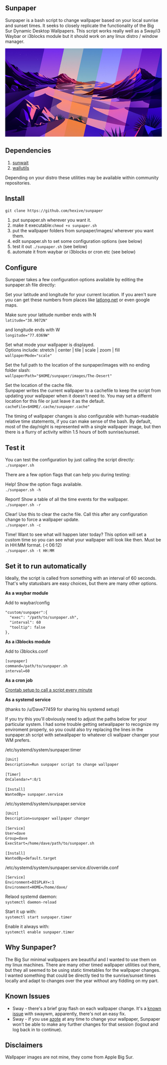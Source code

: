 ## Sunpaper

Sunpaper is a bash script to change wallpaper based on your local sunrise and sunset times. It seeks to closely replicate the functionality of the Big Sur Dynamic Desktop Wallpapers. This script works really well as a Sway/i3 Waybar or i3blocks module but it should work on any linux distro / window manager.

![Screenshot](screenshot.jpg)

## Dependencies

1. [sunwait](https://github.com/risacher/sunwait)
2. [wallutils](https://github.com/xyproto/wallutils)

Depending on your distro these utilities may be available within community repositories.


## Install

`git clone https://github.com/hexive/sunpaper`

1. put sunpaper.sh wherever you want it.
2. make it executable:`chmod +x sunpaper.sh`
3. put the wallpaper folders from sunpaper/images/ wherever you want them.
4. edit sunpaper.sh to set some configuration options (see below)
5. test it out `./sunpaper.sh` (see below)
6. automate it from waybar or i3blocks or cron etc (see below)


## Configure

Sunpaper takes a few configuration options available by editing the sunpaper.sh file directly:

Set your latitude and longitude for your current location. If you aren't sure you can get these numbers from places like [latlong.net](https://www.latlong.net/) or even google maps.

Make sure your latitude number ends with N  
`latitude="38.9072N"`

and longitude ends with W  
`longitude="77.0369W"`

Set what mode your wallpaper is displayed.  
Options include: stretch | center | tile | scale | zoom | fill  
`wallpaperMode="scale"`

Set the full path to the location of the sunpaper/images with no ending folder slash:  
`wallpaperPath="$HOME/sunpaper/images/The-Desert"`

Set the location of the cache file.  
Sunpaper writes the current wallpaper to a cachefile to keep the script from updating your wallpaper when it doesn't need to. You may set a differnt location for this file or just leave it as the default.
`cacheFile=$HOME/.cache/sunpaper.cache"`

The timing of wallpaper changes is also configurable with human-readable relative time statements, if you can make sense of the bash. By default, most of the day/night is represented with a single wallpaper image, but then there is a flurry of activity within 1.5 hours of both sunrise/sunset.


## Test it

You can test the configuration by just calling the script directly:  
`./sunpaper.sh`

There are a few option flags that can help you during testing:

Help! Show the option flags available.  
`./sunpaper.sh -h`

Report! Show a table of all the time events for the wallpaper.  
`./sunpaper.sh -r`

Clear! Use this to clear the cache file. Call this after any configuration change to force a wallpaper update.  
`./sunpaper.sh -c`

Time! Want to see what will happen later today? This option will set a custom time so you can see what your wallpaper will look like then. Must be in HH:MM format. (-t 06:12)  
`./sunpaper.sh -t HH:MM`


## Set it to run automatically

Ideally, the script is called from something with an interval of 60 seconds. That's why statusbars are easy choices, but there are many other options.

**As a waybar module**

Add to waybar/config
```
"custom/sunpaper":{
  "exec": "/path/to/sunpaper.sh", 
  "interval": 60
  "tooltip": false
},
```
**As a i3blocks module**

Add to i3blocks.conf
```
[sunpaper]
command=/path/to/sunpaper.sh
interval=60
```
**As a cron job**

[Crontab setup to call a script every minute](https://linuxhint.com/run_cron_job_every_minute/)

**As a systemd service**

(thanks to /u/Dave77459 for sharing his systemd setup)

If you try this you'll obviously need to adjust the paths below for your particular system. I had some trouble getting setwallpaper to recognize my enviroment properly, so you could also try replacing the lines in the sunpaper.sh script with setwallpaper to whatever cli wallpaer changer your WM prefers.

/etc/systemd/system/sunpaper.timer
```
[Unit]
Description=Run sunpaper script to change wallpaper 

[Timer]
OnCalendar=*:0/1
 
[Install]
WantedBy= sunpaper.service

```

/etc/systemd/system/sunpaper.service
```
[Unit]
Description=sunpaper wallpaper changer

[Service]
User=dave
Group=dave
ExecStart=/home/dave/path/to/sunpaper.sh

[Install]
WantedBy=default.target
```

/etc/systemd/system/sunpaper.service.d/override.conf
```
[Service]
Environment=DISPLAY=:1
Environment=HOME=/home/dave/
```

Relaod systemd daemon:  
`systemctl daemon-reload`

Start it up with:  
`systemctl start sunpaper.timer`

Enable it always with:  
`systemctl enable sunpaper.timer`


## Why Sunpaper?

The Big Sur minimal wallpapers are beautiful and I wanted to use them on my linux machines. There are many other timed wallpaper utilities out there, but they all seemed to be using static timetables for the wallpaper changes. I wanted something that could be directly tied to the sunrise/sunset times locally and adapt to changes over the year without any fiddling on my part.


## Known Issues

- Sway - there's a brief gray flash on each wallpaper change. It's a [known issue](https://github.com/swaywm/sway/issues/3693) with swaywm, apparently, there's not an easy fix.
- Sway - if you use [azote](https://github.com/nwg-piotr/azote) at any time to change your wallpaper, Sunpaper won't be able to make any further changes for that session (logout and log back in to continue).


## Disclaimers

Wallpaper images are not mine, they come from Apple Big Sur.
